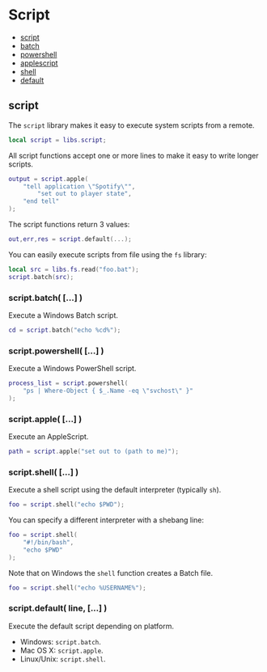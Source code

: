 ﻿
# Script
* [script](#script-1)
* [batch](#)
* [powershell](#)
* [applescript](#)
* [shell](#)
* [default](#)



## script
The ``script`` library makes it easy to execute system scripts from a remote.

````lua
local script = libs.script;
````

All script functions accept one or more lines to make it easy to write longer scripts.

````lua
output = script.apple(
	"tell application \"Spotify\"",
		"set out to player state",
	"end tell"
);
````

The script functions return 3 values:

````lua
out,err,res = script.default(...);
````

You can easily execute scripts from file using the ``fs`` library:

````lua
local src = libs.fs.read("foo.bat");
script.batch(src);
````



### script.batch( [...] )
Execute a Windows Batch script.

````lua
cd = script.batch("echo %cd%");
````



### script.powershell( [...] )
Execute a Windows PowerShell script.

````lua
process_list = script.powershell(
	"ps | Where-Object { $_.Name -eq \"svchost\" }"
);
````



### script.apple( [...] )
Execute an AppleScript.

````lua
path = script.apple("set out to (path to me)");
````



### script.shell( [...] )
Execute a shell script using the default interpreter (typically ``sh``).
 
 ````lua
foo = script.shell("echo $PWD");
````


You can specify a different interpreter with a shebang line:

````lua
foo = script.shell(
	"#!/bin/bash",
	"echo $PWD"
);
````


Note that on Windows the ``shell`` function creates a Batch file.

````lua
foo = script.shell("echo %USERNAME%");
````



### script.default( line, [...] )
Execute the default script depending on platform.

* Windows: ``script.batch``.
* Mac OS X: ``script.apple``.
* Linux/Unix: ``script.shell``.

